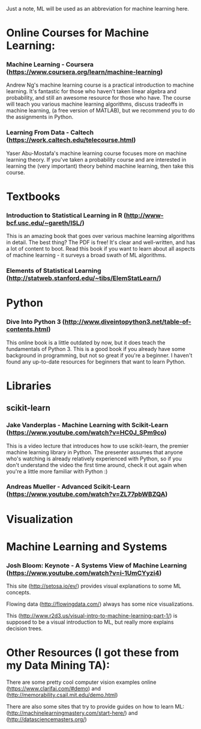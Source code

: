 Just a note, ML will be used as an abbreviation for machine learning here.

# Online Courses for Machine Learning: 
### Machine Learning - Coursera (https://www.coursera.org/learn/machine-learning) 
Andrew Ng's machine learning course is a practical introduction to machine learning. It's fantastic for those who haven't taken linear algebra and probability, and still an awesome resource for those who have. The course will teach you various machine learning algorithms, discuss tradeoffs in machine learning,  (a free version of MATLAB), but we recommend you to do the assignments in Python.

### Learning From Data - Caltech (https://work.caltech.edu/telecourse.html)
Yaser Abu-Mostafa's machine learning course focuses more on machine learning theory. If you've taken a probability course and are interested in learning the (very important) theory behind machine learning, then take this course.

# Textbooks
### Introduction to Statistical Learning in R (http://www-bcf.usc.edu/~gareth/ISL/)
This is an amazing book that goes over various machine learning algorithms in detail. The best thing? The PDF is free! It's clear and well-written, and has a lot of content to boot. Read this book if you want to learn about all aspects of machine learning - it surveys a broad swath of ML algorithms.

### Elements of Statistical Learning (http://statweb.stanford.edu/~tibs/ElemStatLearn/)

# Python
### Dive Into Python 3 (http://www.diveintopython3.net/table-of-contents.html)
This online book is a little outdated by now, but it does teach the fundamentals of Python 3. This is a good book if you already have some background in programming, but not so great if you're a beginner. I haven't found any up-to-date resources for beginners that want to learn Python.

# Libraries
## scikit-learn
### Jake Vanderplas - Machine Learning with Scikit-Learn (https://www.youtube.com/watch?v=HC0J_SPm9co)
This is a video lecture that introduces how to use scikit-learn, the premier machine learning library in Python. The presenter assumes that anyone who's watching is already relatively experienced with Python, so if you don't understand the video the first time around, check it out again when you're a little more familiar with Python :)
### Andreas Mueller - Advanced Scikit-Learn (https://www.youtube.com/watch?v=ZL77pbWBZQA)


# Visualization

# Machine Learning and Systems
### Josh Bloom: Keynote - A Systems View of Machine Learning (https://www.youtube.com/watch?v=i-1UmCYyzi4)

This site (http://setosa.io/ev/) provides visual explanations to some ML concepts.

Flowing data (http://flowingdata.com/) always has some nice visualizations.

This (http://www.r2d3.us/visual-intro-to-machine-learning-part-1/) is supposed to be a visual introduction to ML, but really more explains decision trees.

# Other Resources (I got these from my Data Mining TA):

There are some pretty cool computer vision examples online (https://www.clarifai.com/#demo) and (http://memorability.csail.mit.edu/demo.html)

There are also some sites that try to provide guides on how to learn ML: (http://machinelearningmastery.com/start-here/) and (http://datasciencemasters.org/)
